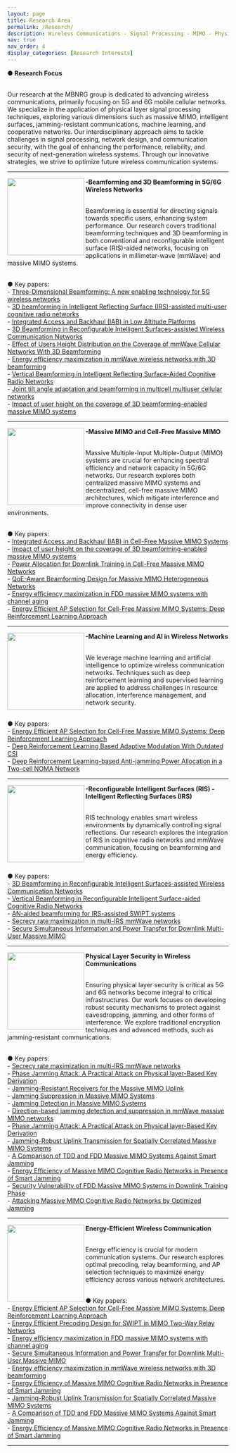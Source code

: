 ```yaml
---
layout: page
title: Research Area
permalink: /Research/
description: Wireless Communications - Signal Processing - MIMO - Physical Layer Security
nav: true
nav_order: 4
display_categories: [Research Interests]
---
```


<p>
  <span>  <p><strong>  &#x25CF; Research Focus </strong></p></span> 
    <br>  Our research at the MBNRG group is dedicated to advancing wireless communications, primarily focusing on 5G and 6G mobile cellular networks. We specialize in the application of physical layer signal processing techniques, exploring various dimensions such as massive MIMO, intelligent surfaces, jamming-resistant communications, machine learning, and cooperative networks. Our interdisciplinary approach aims to tackle challenges in signal processing, network design, and communication security, with the goal of enhancing the performance, reliability, and security of next-generation wireless systems. Through our innovative strategies, we strive to optimize future wireless communication systems.
     </p>
   
  ---


<p>
  <img src="https://github.com/user-attachments/assets/f61d038d-c515-4795-aace-1c45a7ae71ea" align="left" width="175" height="175"><span>  <p><b> -Beamforming and 3D Beamforming in 5G/6G Wireless Networks </b></p></span> 
  <br>  Beamforming is essential for directing signals towards specific users, enhancing system performance. Our research covers traditional beamforming techniques and 3D beamforming in both conventional and reconfigurable intelligent surface (RIS)-aided networks, focusing on applications in millimeter-wave (mmWave) and massive MIMO systems.
 
  
  <br>  &#x25CF; Key papers:
    <br>   - <span class="ban2"><a href="https://ieeexplore.ieee.org/document/6923530">  Three-Dimensional Beamforming: A new enabling technology for 5G wireless networks </a>
     <br>  - <a href="https://www.sciencedirect.com/science/article/abs/pii/S1874490722002282"> 3D beamforming in Intelligent Reflecting Surface (IRS)-assisted multi-user cognitive radio networks</a>
    <br>  - <a href="https://arxiv.org/abs/2407.15463">  Integrated Access and Backhaul (IAB) in Low Altitude Platforms </a>
    <br>  - <a href="https://ieeexplore.ieee.org/document/9097154">  3D Beamforming in Reconfigurable Intelligent Surfaces-assisted Wireless Communication Networks </a>
    <br>  - <a href="https://ieeexplore.ieee.org/document/8717632">  Effect of Users Height Distribution on the Coverage of mmWave Cellular Networks With 3D Beamforming </a>
    <br>  - <a href="https://ieeexplore.ieee.org/document/8718092">  Energy efficiency maximization in mmWave wireless networks with 3D beamforming </a>
     <br>  - <a href="https://ieeexplore.ieee.org/abstract/document/9447800">  Vertical Beamforming in Intelligent Reflecting Surface-Aided Cognitive Radio Networks </a>
      <br>  - <a href="https://www.sciencedirect.com/science/article/abs/pii/S0045790616311211">  Joint tilt angle adaptation and beamforming in multicell multiuser cellular networks </a>
       <br>  - <a href="https://ieeexplore.ieee.org/document/8292711">  Impact of user height on the coverage of 3D beamforming-enabled massive MIMO systems </a></span>
    </p>
   
  ---


  <p>
  <img src="https://github.com/user-attachments/assets/4c7e50c8-a406-4a71-85ff-965b54db8c50" align="left" width="175" height="175"><span>  <p><b> -Massive MIMO and Cell-Free Massive MIMO </b></p></span> 
  <br>  Massive Multiple-Input Multiple-Output (MIMO) systems are crucial for enhancing spectral efficiency and network capacity in 5G/6G networks. Our research explores both centralized massive MIMO systems and decentralized, cell-free massive MIMO architectures, which mitigate interference and improve connectivity in dense user environments.
 
  
  <br>  &#x25CF; Key papers:
    <br>   - <span class="ban2"><a href="https://ieeexplore.ieee.org/document/10177930"> Integrated Access and Backhaul (IAB) in Cell-Free Massive MIMO Systems </a>
     <br>  - <a href="https://ieeexplore.ieee.org/document/8292711"> Impact of user height on the coverage of 3D beamforming-enabled massive MIMO systems</a>
    <br>  - <a href="https://ieeexplore.ieee.org/document/9345873">  Power Allocation for Downlink Training in Cell-Free Massive MIMO Networks </a>
    <br>  - <a href="https://ieeexplore.ieee.org/document/8371284">  QoE-Aware Beamforming Design for Massive MIMO Heterogeneous Networks </a>
    <br>  - <a href="https://link.springer.com/article/10.1007/s11276-020-02306-2">   Energy efficiency maximization in FDD massive MIMO systems with channel aging   </a>
    <br>  - <a href="https://ieeexplore.ieee.org/document/9849036"> Energy Efficient AP Selection for Cell-Free Massive MIMO Systems: Deep Reinforcement Learning Approach </a></span>
    </p>
   
  ---
  

  <p>
  <img src="https://github.com/user-attachments/assets/074e9b77-4c14-497f-9071-576894aec3bb" align="left" width="175" height="175"><span>  <p><b> -Machine Learning and AI in Wireless Networks  </b></p></span> 
  <br>  We leverage machine learning and artificial intelligence to optimize wireless communication networks. Techniques such as deep reinforcement learning and supervised learning are applied to address challenges in resource allocation, interference management, and network security.
 
  
  <br>  &#x25CF; Key papers:
    <br>   - <span class="ban2"><a href="https://ieeexplore.ieee.org/document/9849036"> Energy Efficient AP Selection for Cell-Free Massive MIMO Systems: Deep Reinforcement Learning Approach </a>
     <br>  - <a href="https://ieeexplore.ieee.org/document/9490648"> Deep Reinforcement Learning Based Adaptive Modulation With Outdated CSI</a>
    <br>  - <a href="https://arxiv.org/abs/2101.00270"> Deep Reinforcement Learning-based Anti-jamming Power Allocation in a Two-cell NOMA Network </a></span>
    </p>
   
  ---


  <p>
  <img src="https://github.com/user-attachments/assets/4c7e50c8-a406-4a71-85ff-965b54db8c50" align="left" width="175" height="175"><span>  <p><b> -Reconfigurable Intelligent Surfaces (RIS) - Intelligent Reflecting Surfaces (IRS)  </b></p></span> 
  <br>  RIS technology enables smart wireless environments by dynamically controlling signal reflections. Our research explores the integration of RIS in cognitive radio networks and mmWave communication, focusing on beamforming and energy efficiency.
 
  
  <br>  &#x25CF; Key papers:
    <br>   - <span class="ban2"><a href="https://ieeexplore.ieee.org/document/9097154"> 3D Beamforming in Reconfigurable Intelligent Surfaces-assisted Wireless Communication Networks</a>
     <br>  - <a href="https://arxiv.org/abs/2103.08900"> Vertical Beamforming in Reconfigurable Intelligent Surface-aided Cognitive Radio Networks</a>
    <br>  - <a href="https://www.sciencedirect.com/science/article/abs/pii/S1874490722001203">  AN-aided beamforming for IRS-assisted SWIPT systems </a>
    <br>  - <a href="https://www.sciencedirect.com/science/article/abs/pii/S1874490721001737"> Secrecy rate maximization in multi-IRS mmWave networks </a>
    <br>  - <a href="https://ieeexplore.ieee.org/document/9167191">  Secure Simultaneous Information and Power Transfer for Downlink Multi-User Massive MIMO   </a></span>
    </p>
   
  ---


  <p>
  <img src="https://github.com/user-attachments/assets/4c7e50c8-a406-4a71-85ff-965b54db8c50" align="left" width="175" height="175"><span>  <p><b> Physical Layer Security in Wireless Communications   </b></p></span> 
  <br>  Ensuring physical layer security is critical as 5G and 6G networks become integral to critical infrastructures. Our work focuses on developing robust security mechanisms to protect against eavesdropping, jamming, and other forms of interference. We explore traditional encryption techniques and advanced methods, such as jamming-resistant communications.
 
  
  <br>  &#x25CF; Key papers:
    <br>   - <span class="ban2"><a href="https://www.sciencedirect.com/science/article/abs/pii/S1874490721001737"> Secrecy rate maximization in multi-IRS mmWave networks </a>
     <br>  - <a href="https://ieeexplore.ieee.org/document/8546920"> Phase Jamming Attack: A Practical Attack on Physical layer-Based Key Derivation </a>
    <br>  - <a href="https://ieeexplore.ieee.org/document/8017521"> Jamming-Resistant Receivers for the Massive MIMO Uplink </a>
    <br>  - <a href="https://ieeexplore.ieee.org/document/8653962"> Jamming Suppression in Massive MIMO Systems</a>
    <br>  - <a href="https://ieeexplore.ieee.org/document/8094873">  Jamming Detection in Massive MIMO Systems   </a>
    <br>  - <a href="https://ietresearch.onlinelibrary.wiley.com/doi/full/10.1049/cmu2.12190#:~:text=A%20jamming%20detection%20and%20suppression%20method%20in%20a%20mmWave%20massive,an%20active%20RP%20or%20not."> Direction-based jamming detection and suppression in mmWave massive MIMO networks  </a>
    <br>  - <a href="https://ieeexplore.ieee.org/document/8546920"> Phase Jamming Attack: A Practical Attack on Physical layer-Based Key Derivation  </a>
     <br>  - <a href="https://ieeexplore.ieee.org/document/9024145"> Jamming-Robust Uplink Transmission for Spatially Correlated Massive MIMO Systems  </a>
     <br>  - <a href="https://ieeexplore.ieee.org/document/9064726"> A Comparison of TDD and FDD Massive MIMO Systems Against Smart Jamming  </a>
     <br>  - <a href="https://ijict.itrc.ac.ir/article-1-422-en.pdf">  Energy Efficiency of Massive MIMO Cognitive Radio Networks in Presence of Smart Jamming </a>
     <br>  - <a href="https://ieeexplore.ieee.org/document/8661082"> Security Vulnerability of FDD Massive MIMO Systems in Downlink Training Phase  </a>
     <br>  - <a href="https://ieeexplore.ieee.org/document/9542983"> Attacking Massive MIMO Cognitive Radio Networks by Optimized Jamming  </a></span>
    </p>
   
  ---


  <p>
  <img src="https://github.com/user-attachments/assets/4c7e50c8-a406-4a71-85ff-965b54db8c50" align="left" width="175" height="175"><span>  <p><b> Energy-Efficient Wireless Communication </b></p></span> 
  <br> Energy efficiency is crucial for modern communication systems. Our research explores optimal precoding, relay beamforming, and AP selection techniques to maximize energy efficiency across various network architectures.
 
  
  <br>  &#x25CF; Key papers:
    <br>   - <span class="ban2"><a href="https://ieeexplore.ieee.org/document/9849036"> Energy Efficient AP Selection for Cell-Free Massive MIMO Systems: Deep Reinforcement Learning Approach </a>
     <br>  - <a href="https://ieeexplore.ieee.org/document/7876801"> Energy Efficient Precoding Design for SWIPT in MIMO Two-Way Relay Networks </a>
    <br>  - <a href="https://link.springer.com/article/10.1007/s11276-020-02306-2"> Energy efficiency maximization in FDD massive MIMO systems with channel aging </a>
    <br>  - <a href="https://ieeexplore.ieee.org/document/9167191"> Secure Simultaneous Information and Power Transfer for Downlink Multi-User Massive MIMO</a>
    <br>  - <a href="https://ieeexplore.ieee.org/document/8718092">  Energy efficiency maximization in mmWave wireless networks with 3D beamforming   </a>
    <br>  - <a href="https://ijict.itrc.ac.ir/article-1-422-en.pdf"> Energy Efficiency of Massive MIMO Cognitive Radio Networks in Presence of Smart Jamming </a>
     <br>  - <a href="https://ieeexplore.ieee.org/document/9024145"> Jamming-Robust Uplink Transmission for Spatially Correlated Massive MIMO Systems  </a>
     <br>  - <a href="https://ieeexplore.ieee.org/document/9064726"> A Comparison of TDD and FDD Massive MIMO Systems Against Smart Jamming  </a>
     <br>  - <a href="https://ijict.itrc.ac.ir/article-1-422-en.pdf">  Energy Efficiency of Massive MIMO Cognitive Radio Networks in Presence of Smart Jamming </a></span>
    </p>
   
  ---

     
